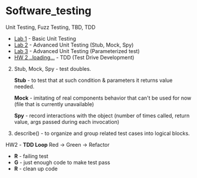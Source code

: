 # Software_testing
Unit Testing, Fuzz Testing, TBD, TDD

- [Lab 1](./Lab1) - Basic Unit Testing
- [Lab 2](./Lab2) - Advanced Unit Testing (Stub, Mock, Spy)
- [Lab 3](./Lab3) - Advanced Unit Testing (Parameterized test)
- [HW 2 ..loading...](./hw_2) - TDD (Test Drive Development)

2. Stub, Mock, Spy - test doubles.

   **Stub** - to test that at such condition & parameters it returns value needed.
   
   **Mock** - imitating of real components behavior that can't be used for now (file that is currently unavailable)
   
   **Spy** - record interactions with the object (number of times called, return value, args passed during each invocation)
   
3. describe() - to organize and group related test cases into logical blocks.

HW2 - **TDD Loop** Red -> Green -> Refactor
- **R** - failing test
- **G** - just enough code to make test pass
- **R** - clean up code
